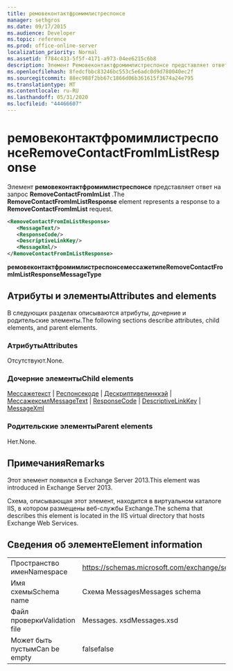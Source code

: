 ```yaml
---
title: ремовеконтактфромимлистреспонсе
manager: sethgros
ms.date: 09/17/2015
ms.audience: Developer
ms.topic: reference
ms.prod: office-online-server
localization_priority: Normal
ms.assetid: f784c433-5f5f-4171-a973-04ee6215c6b8
description: Элемент Ремовеконтактфромимлистреспонсе представляет ответ на запрос RemoveContactFromImList.
ms.openlocfilehash: 8fedcfbbc83246bc553c5e6adc0d9d780040ec2f
ms.sourcegitcommit: 88ec988f2bb67c1866d06b361615f3674a24e795
ms.translationtype: MT
ms.contentlocale: ru-RU
ms.lasthandoff: 05/31/2020
ms.locfileid: "44466607"
---
```

# <a name="removecontactfromimlistresponse"></a><span data-ttu-id="5fd22-103">ремовеконтактфромимлистреспонсе</span><span class="sxs-lookup"><span data-stu-id="5fd22-103">RemoveContactFromImListResponse</span></span>

<span data-ttu-id="5fd22-104">Элемент **ремовеконтактфромимлистреспонсе** представляет ответ на запрос **RemoveContactFromImList** .</span><span class="sxs-lookup"><span data-stu-id="5fd22-104">The **RemoveContactFromImListResponse** element represents a response to a **RemoveContactFromImList** request.</span></span> 
  
```XML
<RemoveContactFromImListResponse>
   <MessageText/>
   <ResponseCode/>
   <DescriptiveLinkKey/>
   <MessageXml/>
</RemoveContactFromImListResponse>
```

 <span data-ttu-id="5fd22-105">**ремовеконтактфромимлистреспонсемессажетипе**</span><span class="sxs-lookup"><span data-stu-id="5fd22-105">**RemoveContactFromImListResponseMessageType**</span></span>
## <a name="attributes-and-elements"></a><span data-ttu-id="5fd22-106">Атрибуты и элементы</span><span class="sxs-lookup"><span data-stu-id="5fd22-106">Attributes and elements</span></span>

<span data-ttu-id="5fd22-107">В следующих разделах описываются атрибуты, дочерние и родительские элементы.</span><span class="sxs-lookup"><span data-stu-id="5fd22-107">The following sections describe attributes, child elements, and parent elements.</span></span>
  
### <a name="attributes"></a><span data-ttu-id="5fd22-108">Атрибуты</span><span class="sxs-lookup"><span data-stu-id="5fd22-108">Attributes</span></span>

<span data-ttu-id="5fd22-109">Отсутствуют.</span><span class="sxs-lookup"><span data-stu-id="5fd22-109">None.</span></span>
  
### <a name="child-elements"></a><span data-ttu-id="5fd22-110">Дочерние элементы</span><span class="sxs-lookup"><span data-stu-id="5fd22-110">Child elements</span></span>

<span data-ttu-id="5fd22-111">[Мессажетекст](messagetext.md)  |  [Респонсекоде](responsecode.md)  |  [Дескриптивелинккэй](descriptivelinkkey.md)  |  [Мессажексмл](messagexml.md)</span><span class="sxs-lookup"><span data-stu-id="5fd22-111">[MessageText](messagetext.md) | [ResponseCode](responsecode.md) | [DescriptiveLinkKey](descriptivelinkkey.md) | [MessageXml](messagexml.md)</span></span>
  
### <a name="parent-elements"></a><span data-ttu-id="5fd22-112">Родительские элементы</span><span class="sxs-lookup"><span data-stu-id="5fd22-112">Parent elements</span></span>

<span data-ttu-id="5fd22-113">Нет.</span><span class="sxs-lookup"><span data-stu-id="5fd22-113">None.</span></span>
  
## <a name="remarks"></a><span data-ttu-id="5fd22-114">Примечания</span><span class="sxs-lookup"><span data-stu-id="5fd22-114">Remarks</span></span>

<span data-ttu-id="5fd22-115">Этот элемент появился в Exchange Server 2013.</span><span class="sxs-lookup"><span data-stu-id="5fd22-115">This element was introduced in Exchange Server 2013.</span></span>
  
<span data-ttu-id="5fd22-116">Схема, описывающая этот элемент, находится в виртуальном каталоге IIS, в котором размещены веб-службы Exchange.</span><span class="sxs-lookup"><span data-stu-id="5fd22-116">The schema that describes this element is located in the IIS virtual directory that hosts Exchange Web Services.</span></span>
  
## <a name="element-information"></a><span data-ttu-id="5fd22-117">Сведения об элементе</span><span class="sxs-lookup"><span data-stu-id="5fd22-117">Element information</span></span>

|||
|:-----|:-----|
|<span data-ttu-id="5fd22-118">Пространство имен</span><span class="sxs-lookup"><span data-stu-id="5fd22-118">Namespace</span></span>  <br/> |https://schemas.microsoft.com/exchange/services/2006/messages  <br/> |
|<span data-ttu-id="5fd22-119">Имя схемы</span><span class="sxs-lookup"><span data-stu-id="5fd22-119">Schema name</span></span>  <br/> |<span data-ttu-id="5fd22-120">Схема Messages</span><span class="sxs-lookup"><span data-stu-id="5fd22-120">Messages schema</span></span>  <br/> |
|<span data-ttu-id="5fd22-121">Файл проверки</span><span class="sxs-lookup"><span data-stu-id="5fd22-121">Validation file</span></span>  <br/> |<span data-ttu-id="5fd22-122">Messages. xsd</span><span class="sxs-lookup"><span data-stu-id="5fd22-122">Messages.xsd</span></span>  <br/> |
|<span data-ttu-id="5fd22-123">Может быть пустым</span><span class="sxs-lookup"><span data-stu-id="5fd22-123">Can be empty</span></span>  <br/> |<span data-ttu-id="5fd22-124">false</span><span class="sxs-lookup"><span data-stu-id="5fd22-124">false</span></span>  <br/> |
   

